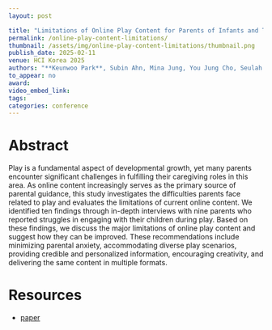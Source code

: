 ```yaml
---
layout: post

title: "Limitations of Online Play Content for Parents of Infants and Toddlers"
permalink: /online-play-content-limitations/
thumbnail: /assets/img/online-play-content-limitations/thumbnail.png
publish_date: 2025-02-11
venue: HCI Korea 2025
authors: "**Keunwoo Park**, Subin Ahn, Mina Jung, You Jung Cho, Seulah Jeong, and Cheong-Ah Huh"
to_appear: no
award:
video_embed_link:
tags:
categories: conference
---
```


# Abstract

Play is a fundamental aspect of developmental growth, yet many parents encounter significant challenges in fulfilling their caregiving roles in this area. As online content increasingly serves as the primary source of parental guidance, this study investigates the difficulties parents face related to play and evaluates the limitations of current online content. We identified ten findings through in-depth interviews with nine parents who reported struggles in engaging with their children during play. Based on these findings, we discuss the major limitations of online play content and suggest how they can be improved. These recommendations include minimizing parental anxiety, accommodating diverse play scenarios, providing credible and personalized information, encouraging creativity, and delivering the same content in multiple formats.

# Resources

- [paper](https://arxiv.org/abs/2411.15783)
